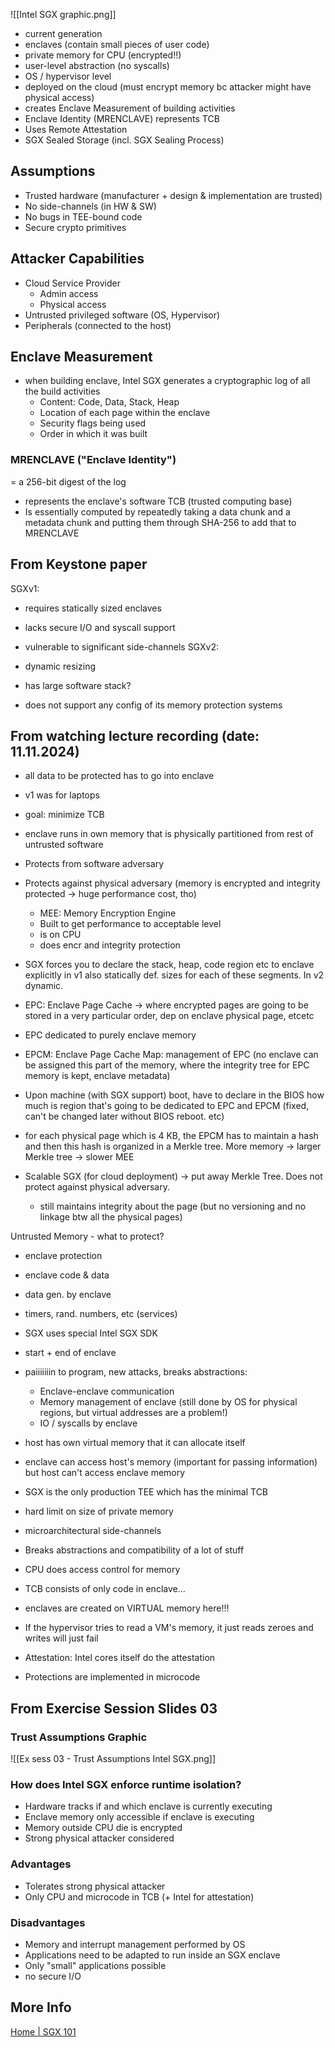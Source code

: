 ![[Intel SGX graphic.png]]

- current generation
- enclaves (contain small pieces of user code)
- private memory for CPU (encrypted!!)
- user-level abstraction (no syscalls)
- OS / hypervisor level
- deployed on the cloud (must encrypt memory bc attacker might have physical access)
- creates Enclave Measurement of building activities
- Enclave Identity (MRENCLAVE) represents TCB
- Uses Remote Attestation
- SGX Sealed Storage (incl. SGX Sealing Process)

## Assumptions
- Trusted hardware (manufacturer + design & implementation are trusted)
- No side-channels (in HW & SW)
- No bugs in TEE-bound code
- Secure crypto primitives

## Attacker Capabilities
- Cloud Service Provider 
	- Admin access
	- Physical access
- Untrusted privileged software (OS, Hypervisor)
- Peripherals (connected to the host)

## Enclave Measurement 
- when building enclave, Intel SGX generates a cryptographic log of all the build activities
	- Content: Code, Data, Stack, Heap
	- Location of each page within the enclave
	- Security flags being used
	- Order in which it was built
### MRENCLAVE ("Enclave Identity")
= a 256-bit digest of the log
- represents the enclave's software TCB (trusted computing base)
- Is essentially computed by repeatedly taking a data chunk and a metadata chunk and putting them through SHA-256 to add that to MRENCLAVE

## From Keystone paper
SGXv1:
- requires statically sized enclaves
- lacks secure I/O and syscall support
- vulnerable to significant side-channels
SGXv2:
- dynamic resizing

- has large software stack?
- does not support any config of its memory protection systems

## From watching lecture recording (date: 11.11.2024)
- all data to be protected has to go into enclave
- v1 was for laptops 
- goal: minimize TCB
- enclave runs in own memory that is physically partitioned from rest of untrusted software
- Protects from software adversary
- Protects against physical adversary (memory is encrypted and integrity protected -> huge performance cost, tho)
	- MEE: Memory Encryption Engine
	- Built to get performance to acceptable level
	- is on CPU
	- does encr and integrity protection
- SGX forces you to declare the stack, heap, code region etc to enclave explicitly in v1 also statically def. sizes for each of these segments. In v2 dynamic. 
- EPC: Enclave Page Cache -> where encrypted pages are going to be stored in a very particular order, dep on enclave physical page, etcetc
- EPC dedicated to purely enclave memory
- EPCM: Enclave Page Cache Map: management of EPC (no enclave can be assigned this part of the memory, where the integrity tree for EPC memory is kept, enclave metadata)
- Upon machine (with SGX support) boot, have to declare in the BIOS how much is region that's going to be dedicated to EPC and EPCM (fixed, can't be changed later without BIOS reboot. etc)
- for each physical page which is 4 KB, the EPCM has to maintain a hash and then this hash is organized in a Merkle tree. More memory -> larger Merkle tree -> slower MEE

- Scalable SGX (for cloud deployment) -> put away Merkle Tree. Does not protect against physical adversary. 
	- still maintains integrity about the page (but no versioning and no linkage btw all the physical pages)


Untrusted Memory - what to protect?
- enclave protection
- enclave code & data
- data gen. by enclave
- timers, rand. numbers, etc (services)
- SGX uses special Intel SGX SDK
- start + end of enclave
- paiiiiiiin to program, new attacks, breaks abstractions: 
	- Enclave-enclave communication
	- Memory management of enclave (still done by OS for physical regions, but virtual addresses are a problem!)
	- IO / syscalls by enclave

- host has own virtual memory that it can allocate itself
- enclave can access host's memory (important for passing information) but host can't access enclave memory
- SGX is the only production TEE which has the minimal TCB
- hard limit on size of private memory
- microarchitectural side-channels
- Breaks abstractions and compatibility of a lot of stuff
- CPU does access control for memory
- TCB consists of only code in enclave...
- enclaves are created on VIRTUAL memory here!!!
- If the hypervisor tries to read a VM's memory, it just reads zeroes and writes will just fail
- Attestation: Intel cores itself do the attestation
- Protections are implemented in microcode

## From Exercise Session Slides 03
### Trust Assumptions Graphic
![[Ex sess 03 - Trust Assumptions Intel SGX.png]]

### How does Intel SGX enforce runtime isolation?
- Hardware tracks if and which enclave is currently executing
- Enclave memory only accessible if enclave is executing
- Memory outside CPU die is encrypted
- Strong physical attacker considered

### Advantages
- Tolerates strong physical attacker
- Only CPU and microcode in TCB (+ Intel for attestation)

### Disadvantages
- Memory and interrupt management performed by OS
- Applications need to be adapted to run inside an SGX enclave
- Only "small" applications possible
- no secure I/O

## More Info
[Home | SGX 101](https://sgx101.gitbook.io/sgx101)
